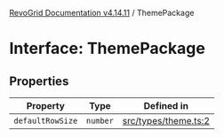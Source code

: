 [RevoGrid Documentation v4.14.11](README.md) / ThemePackage

# Interface: ThemePackage

## Properties

| Property | Type | Defined in |
| ------ | ------ | ------ |
| `defaultRowSize` | `number` | [src/types/theme.ts:2](https://github.com/revolist/revogrid/blob/8390153a63782c6f2a806fb42e5983525eb9dc87/src/types/theme.ts#L2) |
